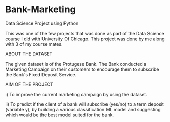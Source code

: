 # Bank-Marketing
Data Science Project using Python

This was one of the few projects that was done as part of the Data Science course I did with University Of Chicago. This project was done by me along with 3 of my course mates.

ABOUT THE DATASET

The given dataset is of the Protugese Bank. The Bank conducted a Marketing Campaign on their customers to encourage them to subscribe the Bank's Fixed Deposit Service.

AIM OF THE PROJECT

 i) To improve the current marketing campaign by using the dataset.

ii) To predict if the client of a bank will subscribe (yes/no) to a term deposit (variable y), by building a  various classification ML model and suggesting which would be the best model suited for the bank.
